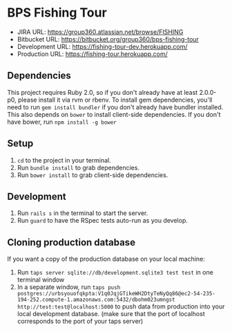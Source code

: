 # BPS Fishing Tour

* JIRA URL: https://group360.atlassian.net/browse/FISHING
* Bitbucket URL: https://bitbucket.org/group360/bps-fishing-tour
* Development URL: https://fishing-tour-dev.herokuapp.com/
* Production URL: https://fishing-tour.herokuapp.com/

## Dependencies

This project requires Ruby 2.0, so if you don't already have at least
2.0.0-p0, please install it via rvm or rbenv.  To install gem
dependencies, you'll need to run `gem install bundler` if you don't
already have bundler installed.  This also depends on `bower` to install
client-side dependencies.  If you don't have bower, run
`npm install -g bower`

## Setup

1. `cd` to the project in your terminal.
1. Run `bundle install` to grab dependencies.
1. Run `bower install` to grab client-side dependencies.

## Development

1. Run `rails s` in the terminal to start the server.
1. Run `guard` to have the RSpec tests auto-run as you develop.

## Cloning production database

If you want a copy of the production database on your local machine:

1. Run `taps server sqlite://db/development.sqlite3 test test` in one
   terminal window
1. In a separate window, run `taps push postgres://urbsyouofqkpta:V1q0JqjGTikeWH2DtyTeNyQq86@ec2-54-235-194-252.compute-1.amazonaws.com:5432/dbohm023umngst http://test:test@localhost:5000`
   to push data from production into your local development database.
   (make sure that the port of localhost corresponds to the port of your
   taps server)
